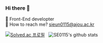 ### Hi there 👋
🌱 Front-End developter<br/>
📧 How to reach me? sieun0115@ajou.ac.kr
<!--
**SE0115/SE0115** is a ✨ _special_ ✨ repository because its `README.md` (this file) appears on your GitHub profile.

Here are some ideas to get you started:

- 🔭 I’m currently working on ...
- 🌱 I’m currently learning ...
- 👯 I’m looking to collaborate on ...
- 🤔 I’m looking for help with ...
- 💬 Ask me about ...
- 📫 How to reach me: ...
- 😄 Pronouns: ...
- ⚡ Fun fact: ...
-->
<!-- 백준 티어 -->
[![Solved.ac 프로필](http://mazassumnida.wtf/api/v2/generate_badge?boj=sieun0115)](https://solved.ac/sieun0115) &nbsp;
![SE0115's github stats](https://github-readme-stats.vercel.app/api?username=SE0115&theme=graywhite&show_icons=true)

<!-- 사용 언어별 퍼센트 -->
<!-- [![SE0115's github stats](https://github-readme-stats.vercel.app/api/top-langs/?username=SE0115&show_icons=true&hide_border=true&title_color=004386&icon_color=004386&layout=compact)](https://github.com/SE0115) -->


